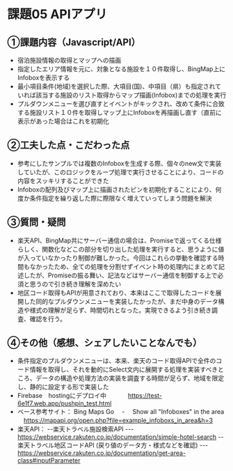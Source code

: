 # 課題05 APIアプリ
## ①課題内容（Javascript/API）
- 宿泊施設情報の取得とマップへの描画
- 指定したエリア情報を元に、対象となる施設を１０件取得し、BingMap上にInfoboxを表示する
- 最小項目条件(地域)を選択した際、大項目(国)、中項目（県）も指定されていれば該当する施設のリスト取得からマップ描画(Infobox)までの処理を実行
- プルダウンメニューを選び直すとイベントがキックされ、改めて条件に合致する施設リスト１０件を取得しマップ上にInfoboxを再描画し直す（直前に表示があった場合はこれを初期化
 
## ②工夫した点・こだわった点
- 参考にしたサンプルでは複数のInfoboxを生成する際、個々のnew文で実装していたが、このロジックをループ処理で実行させることにより、コードの内容をスッキリすることができた
- Infoboxの配列及びマップ上に描画されたピンを初期化することにより、何度か条件指定を繰り返した際に際限なく増えていってしまう問題を解決

## ③質問・疑問
- 楽天API、BingMap共にサーバー通信の場合は、Promiseで返ってくる仕様らしく、関数化などこの部分を切り出した処理を実行すると、思うように値が入っていなかったり制御が難しかった。今回はこれらの挙動を確認する時間もなかったため、全ての処理を分割せずイベント時の処理内にまとめて記述したが、Promiseの振る舞い、記法などはサーバー通信を制御する上で必須と思うので引き続き理解を深めたい
- 地区コード取得もAPIが用意されており、本来はここで取得したコードを展開した同的なプルダウンメニューを実装したかったが、まだ中身のデータ構造や様式の理解が足らず、時間切れとなった。実現できるよう引き続き調査、確認を行う。

## ④その他（感想、シェアしたいことなんでも）
- 条件指定のプルダウンメニューは、本来、楽天のコード取得APIで全件のコード情報を取得し、それを動的にSelect文内に展開する処理を実装すべきところ、データの構造や処理方法の実装を調査する時間が足らず、地域を限定し、静的に設定する形で実装した
- Firebase　hostingにデプロイ中
　　　   https://test-6e1f7.web.app/pushpin_test.html
- ベース参考サイト： Bing Maps Go 　-　 Show all "Infoboxes" in the area
    　https://mapapi.org/open.php?file=example_infoboxs_in_area&h=3
- 楽天API： 
--楽天トラベル施設検索API 
---https://webservice.rakuten.co.jp/documentation/simple-hotel-search
--楽天トラベル地区コードAPI (戻り値のデータ方・様式などを確認)
---https://webservice.rakuten.co.jp/documentation/get-area-class#inputParameter


